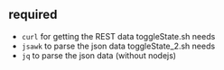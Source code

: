 ## required
* ```curl``` for getting the REST data
toggleState.sh needs
* ```jsawk``` to parse the json data
toggleState_2.sh needs
* ```jq``` to parse the json data (without nodejs)
